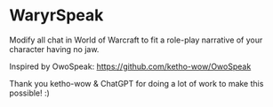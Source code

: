 # WaryrSpeak
Modify all chat in World of Warcraft to fit a role-play narrative of your character having no jaw.

Inspired by OwoSpeak:
https://github.com/ketho-wow/OwoSpeak

Thank you ketho-wow & ChatGPT for doing a lot of work to make this possible! :)
